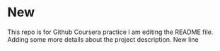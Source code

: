 # New
This repo is for Github Coursera practice
I am editing the README file. Adding some more details about the project description.
New line
